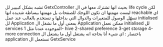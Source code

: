 تشبه بشكل كبييير لل GetxController بحيث انها تشترك معها في ال life cycle لكن ليست مهمتها ان تكون اللوجك للصفحات بل مهمتها ببساطة شديده انها reachable اي تسهّل الوصول للمتغيرات والدوال التي بداخلها و تستخدم بالغالب عند عمل initialised لل Application بمعنى
أول ما نشغل ال Application ممكن نعمل initialised لل services الموجوده عندنا مثل
1- hive
2-shared preference
3-get storage
4-more connection
باختصار : اي شيء أنا بحاجة انه يشتغل أول ما يشتغل ال application نستعمل ال GetxService 
